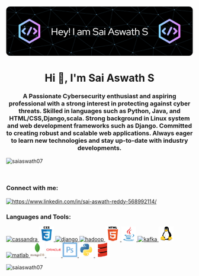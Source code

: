 ![MasterHead](https://github.com/saiaswath07/saiaswath07/blob/main/header.png)

<h1 align="center">Hi 👋, I'm Sai Aswath S</h1>
<!-- <img align="right" alt="Coding" width="400" src="https://www.cxoinsightme.com/wp-content/uploads/2019/10/shutterstock_1095422036-1024x756.jpg"> -->
<h3 align="center">A Passionate Cybersecurity enthusiast and aspiring professional with a strong interest in protecting against cyber threats. Skilled in languages such as Python, Java, and HTML/CSS,Django,scala. Strong background in Linux system and web development frameworks such as Django. Committed to creating robust and scalable web applications. Always eager to learn new technologies and stay up-to-date with industry developments.</h3>



<p align="left"> <img src="https://komarev.com/ghpvc/?username=saiaswath07&label=Profile%20views&color=0e75b6&style=flat" alt="saiaswath07" /> </p>

<p align="left"> <a href="https://twitter.com/" target="blank"><img src="https://img.shields.io/twitter/follow/?logo=twitter&style=for-the-badge" alt="" /></a> </p>

<h3 align="left">Connect with me:</h3>
<p align="left">
<a href="https://www.linkedin.com/in/sai-aswath-reddy-568992114?lipi=urn%3Ali%3Apage%3Ad_flagship3_profile_view_base_contact_details%3B8eC0kuJqTMSxS7cU%2BNCNxA%3D%3D" target="blank"><img align="center" src="https://raw.githubusercontent.com/rahuldkjain/github-profile-readme-generator/master/src/images/icons/Social/linked-in-alt.svg" alt="https://www.linkedin.com/in/sai-aswath-reddy-568992114/" height="30" width="40" /></a>
</p>

<h3 align="left">Languages and Tools:</h3>
<p align="left"> <a href="https://cassandra.apache.org/" target="_blank" rel="noreferrer"> <img src="https://www.vectorlogo.zone/logos/apache_cassandra/apache_cassandra-icon.svg" alt="cassandra" width="40" height="40"/> </a> <a href="https://www.w3schools.com/css/" target="_blank" rel="noreferrer"> <img src="https://raw.githubusercontent.com/devicons/devicon/master/icons/css3/css3-original-wordmark.svg" alt="css3" width="40" height="40"/> </a> <a href="https://www.djangoproject.com/" target="_blank" rel="noreferrer"> <img src="https://cdn.worldvectorlogo.com/logos/django.svg" alt="django" width="40" height="40"/> </a> <a href="https://hadoop.apache.org/" target="_blank" rel="noreferrer"> <img src="https://www.vectorlogo.zone/logos/apache_hadoop/apache_hadoop-icon.svg" alt="hadoop" width="40" height="40"/> </a> <a href="https://www.w3.org/html/" target="_blank" rel="noreferrer"> <img src="https://raw.githubusercontent.com/devicons/devicon/master/icons/html5/html5-original-wordmark.svg" alt="html5" width="40" height="40"/> </a> <a href="https://www.java.com" target="_blank" rel="noreferrer"> <img src="https://raw.githubusercontent.com/devicons/devicon/master/icons/java/java-original.svg" alt="java" width="40" height="40"/> </a> <a href="https://kafka.apache.org/" target="_blank" rel="noreferrer"> <img src="https://www.vectorlogo.zone/logos/apache_kafka/apache_kafka-icon.svg" alt="kafka" width="40" height="40"/> </a> <a href="https://www.linux.org/" target="_blank" rel="noreferrer"> <img src="https://raw.githubusercontent.com/devicons/devicon/master/icons/linux/linux-original.svg" alt="linux" width="40" height="40"/> </a> <a href="https://www.mathworks.com/" target="_blank" rel="noreferrer"> <img src="https://upload.wikimedia.org/wikipedia/commons/2/21/Matlab_Logo.png" alt="matlab" width="40" height="40"/> </a> <a href="https://www.mongodb.com/" target="_blank" rel="noreferrer"> <img src="https://raw.githubusercontent.com/devicons/devicon/master/icons/mongodb/mongodb-original-wordmark.svg" alt="mongodb" width="40" height="40"/> </a> <a href="https://www.oracle.com/" target="_blank" rel="noreferrer"> <img src="https://raw.githubusercontent.com/devicons/devicon/master/icons/oracle/oracle-original.svg" alt="oracle" width="40" height="40"/> </a> <a href="https://www.photoshop.com/en" target="_blank" rel="noreferrer"> <img src="https://raw.githubusercontent.com/devicons/devicon/master/icons/photoshop/photoshop-line.svg" alt="photoshop" width="40" height="40"/> </a> <a href="https://www.python.org" target="_blank" rel="noreferrer"> <img src="https://raw.githubusercontent.com/devicons/devicon/master/icons/python/python-original.svg" alt="python" width="40" height="40"/> </a> <a href="https://www.scala-lang.org" target="_blank" rel="noreferrer"> <img src="https://raw.githubusercontent.com/devicons/devicon/master/icons/scala/scala-original.svg" alt="scala" width="40" height="40"/> </a> </p>

<!-- <p><img align="left" src="https://github-readme-stats.vercel.app/api/top-langs?username=saiaswath07&show_icons=true&locale=en&layout=compact" alt="saiaswath07" /></p> -->

<!-- <p>&nbsp;<img align="center" src="https://github-readme-stats.vercel.app/api?username=saiaswath07&show_icons=true&locale=en" alt="saiaswath07" /></p> -->

<p><img align="center" src="https://github-readme-streak-stats.herokuapp.com/?user=saiaswath07&" alt="saiaswath07" /></p> 
